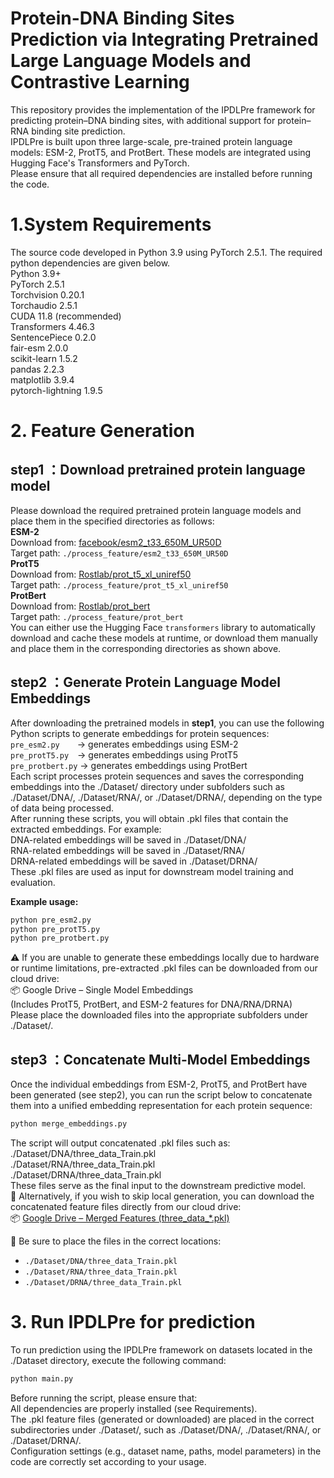 # Protein-DNA Binding Sites Prediction via Integrating Pretrained Large Language Models and Contrastive Learning
This repository provides the implementation of the IPDLPre framework for predicting protein–DNA binding sites, with additional support for protein–RNA binding site prediction.  
IPDLPre is built upon three large-scale, pre-trained protein language models: ESM-2, ProtT5, and ProtBert. These models are integrated using Hugging Face's Transformers and PyTorch.  
Please ensure that all required dependencies are installed before running the code.   

# 1.System Requirements  
The source code developed in Python 3.9 using PyTorch 2.5.1. The required python dependencies are given below.  
Python 3.9+  
PyTorch 2.5.1  
Torchvision 0.20.1  
Torchaudio 2.5.1  
CUDA 11.8 (recommended)  
Transformers 4.46.3  
SentencePiece 0.2.0  
fair-esm 2.0.0  
scikit-learn 1.5.2  
pandas 2.2.3  
matplotlib 3.9.4  
pytorch-lightning 1.9.5  

# 2. Feature Generation  
## step1 ：Download pretrained protein language model  
Please download the required pretrained protein language models and place them in the specified directories as follows:  
**ESM-2**  
Download from: [facebook/esm2_t33_650M_UR50D](https://huggingface.co/facebook/esm2_t33_650M_UR50D)  
Target path: `./process_feature/esm2_t33_650M_UR50D`  
**ProtT5**  
Download from: [Rostlab/prot_t5_xl_uniref50](https://huggingface.co/Rostlab/prot_t5_xl_uniref50)  
Target path: `./process_feature/prot_t5_xl_uniref50`  
**ProtBert**  
Download from: [Rostlab/prot_bert](https://huggingface.co/Rostlab/prot_bert)  
Target path: `./process_feature/prot_bert`  
You can either use the Hugging Face `transformers` library to automatically download and cache these models at runtime, or download them manually and place them in the corresponding directories as shown above.

## step2 ：Generate Protein Language Model Embeddings  
After downloading the pretrained models in **step1**, you can use the following Python scripts to generate embeddings for protein sequences:
`pre_esm2.py`  → generates embeddings using ESM-2  
`pre_protT5.py` → generates embeddings using ProtT5  
`pre_protbert.py` → generates embeddings using ProtBert  
Each script processes protein sequences and saves the corresponding embeddings into the ./Dataset/ directory under subfolders such as ./Dataset/DNA/, ./Dataset/RNA/, or ./Dataset/DRNA/, depending on the type of data being processed.  
After running these scripts, you will obtain .pkl files that contain the extracted embeddings. For example:  
DNA-related embeddings will be saved in ./Dataset/DNA/  
RNA-related embeddings will be saved in ./Dataset/RNA/  
DRNA-related embeddings will be saved in ./Dataset/DRNA/  
These .pkl files are used as input for downstream model training and evaluation.  

**Example usage:**
```bash
python pre_esm2.py
python pre_protT5.py
python pre_protbert.py
```
⚠️ If you are unable to generate these embeddings locally due to hardware or runtime limitations, pre-extracted .pkl files can be downloaded from our cloud drive:  
📦 Google Drive – Single Model Embeddings  
(Includes ProtT5, ProtBert, and ESM-2 features for DNA/RNA/DRNA)  
Please place the downloaded files into the appropriate subfolders under ./Dataset/.  

## step3 ：Concatenate Multi-Model Embeddings  
Once the individual embeddings from ESM-2, ProtT5, and ProtBert have been generated (see step2), you can run the script below to concatenate them into a unified embedding representation for each protein sequence:  
```bash
python merge_embeddings.py
```
The script will output concatenated .pkl files such as:  
./Dataset/DNA/three_data_Train.pkl  
./Dataset/RNA/three_data_Train.pkl  
./Dataset/DRNA/three_data_Train.pkl  
These files serve as the final input to the downstream predictive model.  
🔄 Alternatively, if you wish to skip local generation, you can download the concatenated feature files directly from our cloud drive:  
📦 [Google Drive – Merged Features (three_data_*.pkl)](https://drive.google.com/drive/folders/1fEPL1xJZbGAo6qmFj-cxdiG3HtibIcVu)  

📁 Be sure to place the files in the correct locations:  
- `./Dataset/DNA/three_data_Train.pkl`  
- `./Dataset/RNA/three_data_Train.pkl`  
- `./Dataset/DRNA/three_data_Train.pkl`

# 3. Run IPDLPre for prediction
To run prediction using the IPDLPre framework on datasets located in the ./Dataset directory, execute the following command:
```bash
python main.py
```
Before running the script, please ensure that:  
All dependencies are properly installed (see Requirements).  
The .pkl feature files (generated or downloaded) are placed in the correct subdirectories under ./Dataset/, such as ./Dataset/DNA/, ./Dataset/RNA/, or ./Dataset/DRNA/.  
Configuration settings (e.g., dataset name, paths, model parameters) in the code are correctly set according to your usage.  


